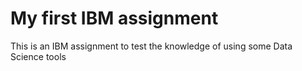 # My first IBM assignment
This is an IBM assignment to test the knowledge of using some Data Science tools
